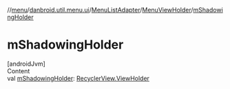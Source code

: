 //[menu](../../../index.md)/[danbroid.util.menu.ui](../../index.md)/[MenuListAdapter](../index.md)/[MenuViewHolder](index.md)/[mShadowingHolder](m-shadowing-holder.md)



# mShadowingHolder  
[androidJvm]  
Content  
val [mShadowingHolder](m-shadowing-holder.md): [RecyclerView.ViewHolder](https://developer.android.com/reference/kotlin/androidx/recyclerview/widget/RecyclerView.ViewHolder.html)  



